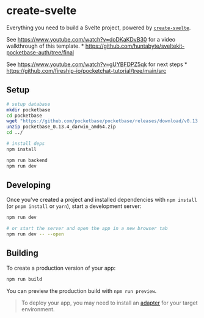 # create-svelte

Everything you need to build a Svelte project, powered by [`create-svelte`](https://github.com/sveltejs/kit/tree/master/packages/create-svelte).

See https://www.youtube.com/watch?v=doDKaKDvB30 for a video walkthrough of this template. \* https://github.com/huntabyte/sveltekit-pocketbase-auth/tree/final

See https://www.youtube.com/watch?v=gUYBFDPZ5qk for next steps \* https://github.com/fireship-io/pocketchat-tutorial/tree/main/src

## Setup

```bash
# setup database
mkdir pocketbase
cd pocketbase
wget "https://github.com/pocketbase/pocketbase/releases/download/v0.13.4/pocketbase_0.13.4_darwin_amd64.zip"
unzip pocketbase_0.13.4_darwin_amd64.zip
cd ../

# install deps
npm install

npm run backend
npm run dev
```

## Developing

Once you've created a project and installed dependencies with `npm install` (or `pnpm install` or `yarn`), start a development server:

```bash
npm run dev

# or start the server and open the app in a new browser tab
npm run dev -- --open
```

## Building

To create a production version of your app:

```bash
npm run build
```

You can preview the production build with `npm run preview`.

> To deploy your app, you may need to install an [adapter](https://kit.svelte.dev/docs/adapters) for your target environment.
